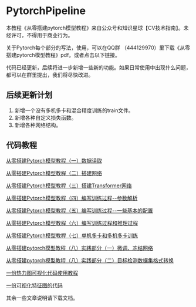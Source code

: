 # PytorchPipeline

本教程《从零搭建pytorch模型教程》来自公众号和知识星球【CV技术指南】。未经许可，不得用于商业行为。

关于Pytorch每个部分的写法，使用，可以在QQ群 （444129970）里下载《从零搭建pytorch模型教程》pdf。或者点击以下链接。


代码已经更新，后续将进一步新增一些新的功能。如果日常使用中出现什么问题，都可以在群里提出，我们将尽快改进。

## 后续更新计划
1. 新增一个没有多机多卡和混合精度训练的train文件。
2. 新增各种自定义损失函数。
3. 新增各种网络结构。


## 代码教程

[从零搭建Pytorch模型教程（一）数据读取](http://mp.weixin.qq.com/s?__biz=MzkyMDE2OTA3Mw==&mid=2247493728&idx=1&sn=3a30e67a71f2c18df697680c6004336b&chksm=c194577ef6e3de68e47294d8121c4f43c8170b114b5490cc129f212e8baf6aa379365a7a6fd9&scene=21#wechat_redirect)

[从零搭建Pytorch模型教程（二）搭建网络](http://mp.weixin.qq.com/s?__biz=MzkyMDE2OTA3Mw==&mid=2247494150&idx=1&sn=da191e151efb8db5fef1aab64e9bec7d&chksm=c1945518f6e3dc0e19e5c83f205ae3d24b15c867b9f1038018b18bf7dae597d375f15c13a348&scene=21#wechat_redirect)

[从零搭建Pytorch模型教程（三）搭建Transformer网络](http://mp.weixin.qq.com/s?__biz=MzkyMDE2OTA3Mw==&mid=2247494373&idx=1&sn=98d5967bcf889aa86cc126c3e6eff5b6&chksm=c19455fbf6e3dced4ccdb561aa06453d6df1b18adb8ee9179ba9c62798bac63839f917413ea7&scene=21#wechat_redirect)

[从零搭建Pytorch模型教程（四）编写训练过程--参数解析](http://mp.weixin.qq.com/s?__biz=MzkyMDE2OTA3Mw==&mid=2247495136&idx=1&sn=b7dfcb870ab03617978d790f3fe7bb60&chksm=c19452fef6e3dbe83268c1e2185985c039c2ec724b367e933fbee52dc203fd8e3b26fccec645&scene=21#wechat_redirect)

[从零搭建Pytorch模型教程（五）编写训练过程--一些基本的配置](http://mp.weixin.qq.com/s?__biz=MzkyMDE2OTA3Mw==&mid=2247495346&idx=1&sn=7c6d04843956b9c8364f0e2dbae173b0&chksm=c19451acf6e3d8bae14df712fdf3f34afa77c1be531f608fd4187d09c06db7b44773f0784c32&scene=21#wechat_redirect)

[从零搭建Pytorch模型教程（六）编写训练过程和推理过程](http://mp.weixin.qq.com/s?__biz=MzkyMDE2OTA3Mw==&mid=2247495585&idx=1&sn=b29b4fbdea981e6fb0d65b763cf95879&chksm=c19450bff6e3d9a96de93fb028d29671b2bcbee9c0ddeb20f18bb8b43d0c3d39dcc3e5ab5318&scene=21#wechat_redirect)

[从零搭建Pytorch模型教程（七）单机多卡和多机多卡训练](http://mp.weixin.qq.com/s?__biz=MzkyMDE2OTA3Mw==&mid=2247498106&idx=1&sn=f58be8c80b8ae656f43ea55fe17a9c0c&chksm=c1944664f6e3cf72f878b6094adaf9c242858c48ce897478ab2c54961fea581fed6ea87914f8&scene=21#wechat_redirect)

[从零搭建pytorch模型教程（八）实践部分（一）微调、冻结网络](http://mp.weixin.qq.com/s?__biz=MzkyMDE2OTA3Mw==&mid=2247499445&idx=1&sn=e6ce5f7d1c652b92d1becd9a165ce902&chksm=c19441abf6e3c8bd8cd22a0562d8973d8f56a4c75c780e8572c6f13fb02cf8e3541e612819c7&scene=21#wechat_redirect)

[从零搭建pytorch模型教程（八）实践部分（二）目标检测数据集格式转换](https://mp.weixin.qq.com/s?__biz=MzkyMDE2OTA3Mw==&mid=2247499476&idx=1&sn=ee9056fc54a0dde85d68a47c8ae1614d&chksm=c19441caf6e3c8dc75276c5ee2c8dfbc576855d673ea1f3bc7e2b2f8e903739f927adafd8724&token=40382345&lang=zh_CN#rd)

[一份热力图可视化代码使用教程](http://mp.weixin.qq.com/s?__biz=MzkyMDE2OTA3Mw==&mid=2247494271&idx=1&sn=6fb284402bc9aad6e9d578e385b59aad&chksm=c1945561f6e3dc77184450d7ea6c1e71e9d3083946c459298950c1a3d4c900d7184a5a38c440&scene=21#wechat_redirect)

[一份可视化特征图的代码](http://mp.weixin.qq.com/s?__biz=MzkyMDE2OTA3Mw==&mid=2247493864&idx=1&sn=7ad0ec5d43c8cef05c0f05794a547eb8&chksm=c19457f6f6e3dee07595386289437e74db02231b09261b19c9e419a4e7859565144e88ae2d9e&scene=21#wechat_redirect)

其余一些文章说明请下载文档。
